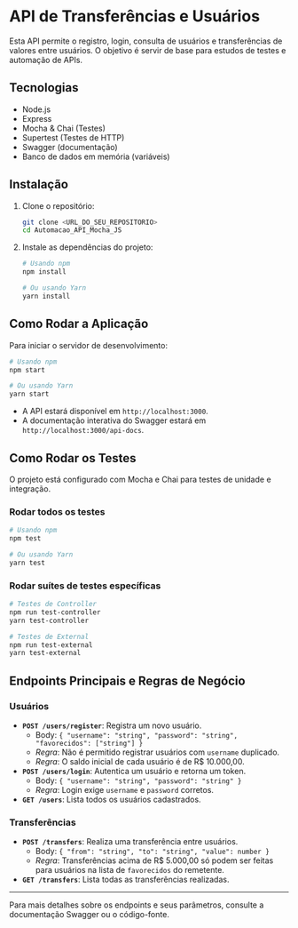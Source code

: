 # API de Transferências e Usuários

Esta API permite o registro, login, consulta de usuários e transferências de valores entre usuários. O objetivo é servir de base para estudos de testes e automação de APIs.

## Tecnologias
- Node.js
- Express
- Mocha & Chai (Testes)
- Supertest (Testes de HTTP)
- Swagger (documentação)
- Banco de dados em memória (variáveis)

## Instalação

1. Clone o repositório:
   ```sh
   git clone <URL_DO_SEU_REPOSITORIO>
   cd Automacao_API_Mocha_JS
   ```
2. Instale as dependências do projeto:
   ```sh
   # Usando npm
   npm install

   # Ou usando Yarn
   yarn install
   ```

## Como Rodar a Aplicação

Para iniciar o servidor de desenvolvimento:
```sh
# Usando npm
npm start

# Ou usando Yarn
yarn start
```
- A API estará disponível em `http://localhost:3000`.
- A documentação interativa do Swagger estará em `http://localhost:3000/api-docs`.

## Como Rodar os Testes

O projeto está configurado com Mocha e Chai para testes de unidade e integração.

### Rodar todos os testes
```sh
# Usando npm
npm test

# Ou usando Yarn
yarn test
```

### Rodar suítes de testes específicas
```sh
# Testes de Controller
npm run test-controller
yarn test-controller

# Testes de External
npm run test-external
yarn test-external
```

## Endpoints Principais e Regras de Negócio

### Usuários
- **`POST /users/register`**: Registra um novo usuário.
  - Body: `{ "username": "string", "password": "string", "favorecidos": ["string"] }`
  - *Regra*: Não é permitido registrar usuários com `username` duplicado.
  - *Regra*: O saldo inicial de cada usuário é de R$ 10.000,00.
- **`POST /users/login`**: Autentica um usuário e retorna um token.
  - Body: `{ "username": "string", "password": "string" }`
  - *Regra*: Login exige `username` e `password` corretos.
- **`GET /users`**: Lista todos os usuários cadastrados.

### Transferências
- **`POST /transfers`**: Realiza uma transferência entre usuários.
  - Body: `{ "from": "string", "to": "string", "value": number }`
  - *Regra*: Transferências acima de R$ 5.000,00 só podem ser feitas para usuários na lista de `favorecidos` do remetente.
- **`GET /transfers`**: Lista todas as transferências realizadas.

---

Para mais detalhes sobre os endpoints e seus parâmetros, consulte a documentação Swagger ou o código-fonte.
